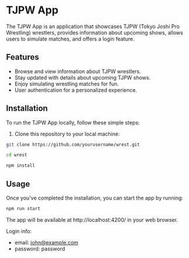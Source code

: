 # TJPW App

The TJPW App is an application that showcases TJPW (Tokyo Joshi Pro Wrestling) wrestlers, provides information about upcoming shows, allows users to simulate matches, and offers a login feature.

## Features

- Browse and view information about TJPW wrestlers.
- Stay updated with details about upcoming TJPW shows.
- Enjoy simulating wrestling matches for fun.
- User authentication for a personalized experience.

## Installation

To run the TJPW App locally, follow these simple steps:

1. Clone this repository to your local machine:

```bash
git clone https://github.com/yourusername/wrest.git

cd wrest

npm install
```

## Usage

Once you've completed the installation, you can start the app by running:

```bash
npm run start
```

The app will be available at http://localhost:4200/ in your web browser.

Login info:

- email: john@example.com
- password: password
